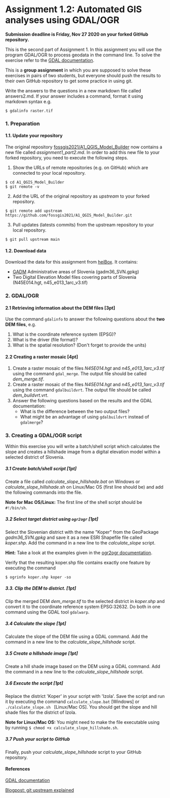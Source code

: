 # Assignment 1.2: Automated GIS analyses using GDAL/OGR

**Submission deadline is Friday, Nov 27 2020 on your forked GitHub repository.**

This is the second part of Assignment 1. In this assignment you will use the program GDAL/OGR to process geodata in the command line. To solve the exercise refer to the [GDAL documentation](https://gdal.org/).

This is a **group assignment** in which you are supposed to solve these exercises in pairs of two students, but everyone should push the results to their own GitHub repository to get some practice in using git. 

Write the answers to the questions in a new markdown file called answers2.md. If your answer includes a command, format it using markdown syntax e.g. 

```
$ gdalinfo raster.tif
```

### 1. Preparation 

#### 1.1. Update your repository

The original repository [fossgis2021/A1\_QGIS\_Model\_Builder](https://github.com/fossgis2021/A1_QGIS_Model_Builder) now contains a new file called _assignment1\_part2.md_. In order to add this new file to your forked repository, you need to execute the following steps. 

1. Show the URLs of remote repositories (e.g. on GitHub) which are connected to your local repository. 

```
$ cd A1_QGIS_Model_Builder
$ git remote -v
```

2. Add the URL of the original repository as *upstream* to your forked repository.

```
$ git remote add upstream https://github.com/fossgis2021/A1_QGIS_Model_Builder.git
```

3. Pull updates (latests commits) from the upstream repository to your local repository.

```
$ git pull upstream main
```

#### 1.2. Download data 

Download the data for this assignment from [heiBox](https://heibox.uni-heidelberg.de/d/8d5adf89a1e847d3b74f/?dl=1). It contains: 

* [GADM](https://gadm.org/data.html) Administrative areas of Slovenia (gadm36\_SVN.gpkg)
* Two Digital Elevation Model files covering parts of Slovenia (N45E014.hgt, n45\_e013\_1arc\_v3.tif)


### 2. GDAL/OGR

#### 2.1 Retrieving information about the DEM files [3pt]

Use the command `gdalinfo` to answer the following questions about the **two DEM files**, e.g.

1. What is the coordinate reference system (EPSG)? 
2. What is the driver (file format)?
3. What is the spatial resolution? (Don't forget to provide the units)

#### 2.2 Creating a raster mosaic [4pt]

1. Create a raster mosaic of the files _N45E014.hgt_ and _n45_e013_1arc_v3.tif_ using the command `gdal_merge`. The output file should be called _dem\_merge.tif_. 
2. Create a raster mosaic of the files _N45E014.hgt_ and _n45_e013_1arc_v3.tif_ using the command `gdalbuildvrt`. The output file should be called _dem\_buildvrt.vrt_. 
3. Answer the following questions based on the results and the GDAL documentation: 
	* What is the difference between the two output files? 
	* What might be an advantage of using `gdalbuildvrt` instead of `gdalmerge`?
 
### 3. Creating a GDAL/OGR script   

Within this exercise you will write a batch/shell script which calculates the slope and creates a hillshade image from a digital elevation model within a selected district of Slovenia. 

##### 3.1 Create batch/shell script [1pt]
Create a file called _calculate\_slope\_hillshade.bat_ on Windows or _calculate\_slope\_hillshade.sh_ on Linux/Mac OS (first line should be) and add the following commands into the file.

**Note for Mac OS/Linux:** The first line of the shell script should be `#!/bin/sh`.

##### 3.2 Select target district using `ogr2ogr` [1pt]
Select the Slovenian district with the name "Koper" from the GeoPackage _gadm36\_SVN.gpkg_ and save it as a new ESRI Shapefile file called _koper.shp_. Add the command in a new line to the _calculate\_slope_ script. 

**Hint:** Take a look at the examples given in the [ogr2ogr documentation](https://gdal.org/programs/ogr2ogr.html). 

Verify that the resulting koper.shp file contains exactly one feature by executing the command 

```
$ ogrinfo koper.shp koper -so 
```

##### 3.3. Clip the DEM to district. [1pt]

Clip the merged DEM _dem\_merge.tif_ to the selected district in _koper.shp_ and convert it to the coordinate reference system EPSG:32632. Do both in one command using the GDAL tool `gdalwarp`.

##### 3.4 Calculate the slope  [1pt]

Calculate the slope of the DEM file using a GDAL command. Add the command in a new line to the _calculate\_slope\_hillshade_ script. 

##### 3.5 Create a hillshade image [1pt]

Create a hill shade image based on the DEM using a GDAL command. Add the command in a new line to the _calculate\_slope\_hillshade_ script. 

##### 3.6 Execute the script [1pt]

Replace the district 'Koper' in your script with 'Izola'. Save the script and run it by executing the command `calculate_slope.bat` [Windows] or `./calculate_slope.sh ` [Linux/Mac OS]. You should get the slope and hill shade files for the district of Izola. 

**Note for Linux/Mac OS:** You might need to make the file executable using by running `$ chmod +x calculate_slope_hillshade.sh`.

##### 3.7 Push your script to GitHub

Finally, push your _calculate\_slope\_hillshade_ script to your GitHub repository. 

#### References

[GDAL documentation](https://gdal.org/)  

[Blogpost: git upstream explained](https://levelup.gitconnected.com/confusing-terms-in-the-git-terminology-c7115d6febc7)
